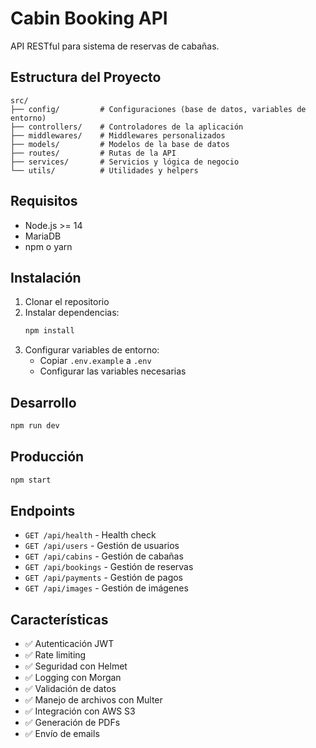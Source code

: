 # Cabin Booking API

API RESTful para sistema de reservas de cabañas.

## Estructura del Proyecto

```
src/
├── config/         # Configuraciones (base de datos, variables de entorno)
├── controllers/    # Controladores de la aplicación
├── middlewares/    # Middlewares personalizados
├── models/         # Modelos de la base de datos
├── routes/         # Rutas de la API
├── services/       # Servicios y lógica de negocio
└── utils/          # Utilidades y helpers
```

## Requisitos

- Node.js >= 14
- MariaDB
- npm o yarn

## Instalación

1. Clonar el repositorio
2. Instalar dependencias:
   ```bash
   npm install
   ```
3. Configurar variables de entorno:
   - Copiar `.env.example` a `.env`
   - Configurar las variables necesarias

## Desarrollo

```bash
npm run dev
```

## Producción

```bash
npm start
```

## Endpoints

- `GET /api/health` - Health check
- `GET /api/users` - Gestión de usuarios
- `GET /api/cabins` - Gestión de cabañas
- `GET /api/bookings` - Gestión de reservas
- `GET /api/payments` - Gestión de pagos
- `GET /api/images` - Gestión de imágenes

## Características

- ✅ Autenticación JWT
- ✅ Rate limiting
- ✅ Seguridad con Helmet
- ✅ Logging con Morgan
- ✅ Validación de datos
- ✅ Manejo de archivos con Multer
- ✅ Integración con AWS S3
- ✅ Generación de PDFs
- ✅ Envío de emails
